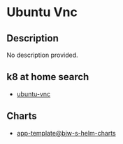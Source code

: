 # Ubuntu Vnc

## Description

No description provided.

## k8 at home search

- [ubuntu-vnc](https://nanne.dev/k8s-at-home-search/#/ubuntu-vnc)

## Charts

- [app-template@bjw-s-helm-charts](https://bjw-s.github.io/helm-charts/)
